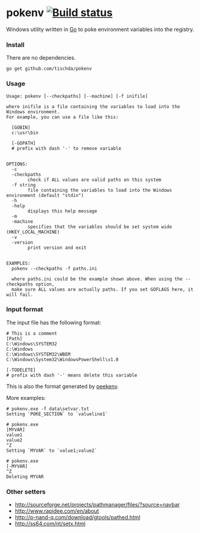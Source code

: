 ﻿# pokenv [![Build status](https://ci.appveyor.com/api/projects/status/hrtwo6hrx10d7i88?svg=true)](https://ci.appveyor.com/project/tischda/pokenv)

Windows utility written in [Go](https://www.golang.org) to poke
environment variables into the registry.

### Install

There are no dependencies.

~~~
go get github.com/tischda/pokenv
~~~

### Usage

~~~
Usage: pokenv [--checkpaths] [--machine] [-f inifile]

where inifile is a file containing the variables to load into the Windows environment.
For example, you can use a file like this:

  [GOBIN]
  c:\usr\bin

  [-GOPATH]
  # prefix with dash '-' to remove variable


OPTIONS:
  -c
  -checkpaths
        check if ALL values are valid paths on this system
  -f string
        file containing the variables to load into the Windows environment (default "stdin")
  -h
  -help
        displays this help message
  -m
  -machine
        specifies that the variables should be set system wide (HKEY_LOCAL_MACHINE)
  -v
  -version
        print version and exit


EXAMPLES:
  pokenv --checkpaths -f paths.ini

  where paths.ini could be the example shown above. When using the --checkpaths option,
  make sure ALL values are actually paths. If you set GOFLAGS here, it will fail.
~~~

### Input format

The input file has the following format:

~~~
# This is a comment
[Path]
C:\Windows\SYSTEM32
C:\Windows
C:\Windows\SYSTEM32\WBEM
C:\Windows\System32\WindowsPowerShell\v1.0

[-TODELETE]
# prefix with dash '-' means delete this variable
~~~

This is also the format generated by [peekenv](https://github.com/tischda/peekenv).

More examples:

~~~
# pokenv.exe -f data\setvar.txt
Setting `POKE_SECTION` to `valueline1`

# pokenv.exe
[MYVAR]
value1
value2
^Z
Setting `MYVAR` to `value1;value2`

# pokenv.exe
[-MYVAR]
^Z
Deleting MYVAR
~~~


### Other setters

* http://sourceforge.net/projects/pathmanager/files/?source=navbar
* http://www.rapidee.com/en/about
* http://p-nand-q.com/download/gtools/pathed.html
* http://ss64.com/nt/setx.html
